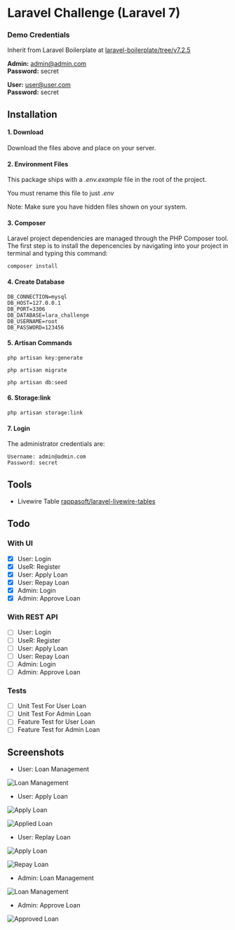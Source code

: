 # Laravel Challenge (Laravel 7)


### Demo Credentials
Inherit from Laravel Boilerplate at [laravel-boilerplate/tree/v7.2.5](https://github.com/rappasoft/laravel-boilerplate/tree/v7.2.5)

**Admin:** admin@admin.com  
**Password:** secret

**User:** user@user.com  
**Password:** secret

## Installation
#### 1. Download
Download the files above and place on your server.

#### 2. Environment Files
This package ships with a *.env.example* file in the root of the project.

You must rename this file to just *.env*

Note: Make sure you have hidden files shown on your system.

#### 3. Composer
Laravel project dependencies are managed through the PHP Composer tool. The first step is to install the depencencies by navigating into your project in terminal and typing this command:

```
composer install
```

#### 4. Create Database

```
DB_CONNECTION=mysql
DB_HOST=127.0.0.1
DB_PORT=3306
DB_DATABASE=lara_challenge
DB_USERNAME=root
DB_PASSWORD=123456
```

#### 5. Artisan Commands

```
php artisan key:generate

php artisan migrate

php artisan db:seed
```

#### 6. Storage:link

```
php artisan storage:link
```

#### 7. Login

The administrator credentials are:

```
Username: admin@admin.com
Password: secret
```

## Tools
- Livewire Table [rappasoft/laravel-livewire-tables](https://github.com/rappasoft/laravel-livewire-tables)

## Todo

### With UI
- [x] User: Login 
- [x] UseR: Register
- [x] User: Apply Loan 
- [x] User: Repay Loan
- [x] Admin: Login
- [x] Admin: Approve Loan

### With REST API
- [ ] User: Login
- [ ] UseR: Register
- [ ] User: Apply Loan
- [ ] User: Repay Loan
- [ ] Admin: Login
- [ ] Admin: Approve Loan

### Tests
- [ ] Unit Test For User Loan
- [ ] Unit Test For Admin Loan
- [ ] Feature Test for User Loan
- [ ] Feature Test for Admin Loan 

## Screenshots
- User: Loan Management

![Loan Management](https://i.imgur.com/RBZVAfn.png)

- User: Apply Loan

![Apply Loan](https://i.imgur.com/fItMCiB.png)

![Applied Loan](https://i.imgur.com/UZd5Uzl.png)


- User: Replay Loan

![Apply Loan](https://i.imgur.com/Z8PgbhU.png)

![Repay Loan](https://i.imgur.com/9T5tYs9.png)

- Admin: Loan Management

![Loan Management](https://i.imgur.com/5DH8rYN.pngg)

- Admin: Approve Loan

![Approved Loan](https://i.imgur.com/jRZReeg.png)

